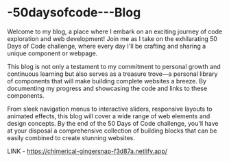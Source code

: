 # -50daysofcode---Blog
Welcome to my blog, a place where I embark on an exciting journey of code exploration and web development! Join me as I take on the exhilarating 50 Days of Code challenge, where every day I'll be crafting and sharing a unique component or webpage.

This blog is not only a testament to my commitment to personal growth and continuous learning but also serves as a treasure trove—a personal library of components that will make building complete websites a breeze. By documenting my progress and showcasing the code and links to these components.

From sleek navigation menus to interactive sliders, responsive layouts to animated effects, this blog will cover a wide range of web elements and design concepts. By the end of the 50 Days of Code challenge, you'll have at your disposal a comprehensive collection of building blocks that can be easily combined to create stunning websites.

LINK - https://chimerical-gingersnap-f3d87a.netlify.app/
